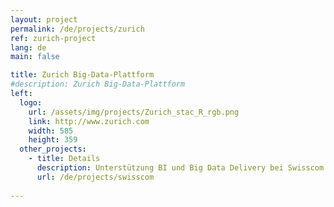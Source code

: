 ```yaml
---
layout: project
permalink: /de/projects/zurich
ref: zurich-project
lang: de
main: false

title: Zurich Big-Data-Plattform
#description: Zurich Big-Data-Plattform
left:
  logo:
    url: /assets/img/projects/Zurich_stac_R_rgb.png
    link: http://www.zurich.com
    width: 585
    height: 359
  other_projects:
    - title: Details
      description: Unterstützung BI und Big Data Delivery bei Swisscom
      url: /de/projects/swisscom
      
---
```

